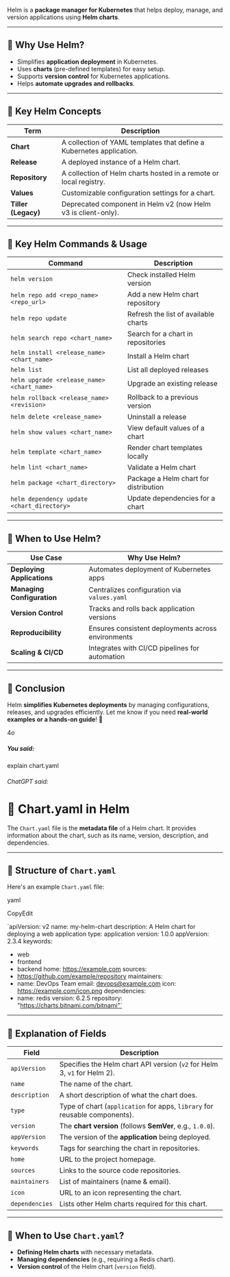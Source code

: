 Helm is a **package manager for Kubernetes** that helps deploy, manage, and version applications using **Helm charts**.

* * * * *

**🔹 Why Use Helm?**
--------------------

-   Simplifies **application deployment** in Kubernetes.
-   Uses **charts** (pre-defined templates) for easy setup.
-   Supports **version control** for Kubernetes applications.
-   Helps **automate upgrades and rollbacks**.

* * * * *

**🔹 Key Helm Concepts**
------------------------

| **Term** | **Description** |
| --- | --- |
| **Chart** | A collection of YAML templates that define a Kubernetes application. |
| **Release** | A deployed instance of a Helm chart. |
| **Repository** | A collection of Helm charts hosted in a remote or local registry. |
| **Values** | Customizable configuration settings for a chart. |
| **Tiller (Legacy)** | Deprecated component in Helm v2 (now Helm v3 is client-only). |

* * * * *

**🔹 Key Helm Commands & Usage**
--------------------------------

| **Command** | **Description** |
| --- | --- |
| `helm version` | Check installed Helm version |
| `helm repo add <repo_name> <repo_url>` | Add a new Helm chart repository |
| `helm repo update` | Refresh the list of available charts |
| `helm search repo <chart_name>` | Search for a chart in repositories |
| `helm install <release_name> <chart_name>` | Install a Helm chart |
| `helm list` | List all deployed releases |
| `helm upgrade <release_name> <chart_name>` | Upgrade an existing release |
| `helm rollback <release_name> <revision>` | Rollback to a previous version |
| `helm delete <release_name>` | Uninstall a release |
| `helm show values <chart_name>` | View default values of a chart |
| `helm template <chart_name>` | Render chart templates locally |
| `helm lint <chart_name>` | Validate a Helm chart |
| `helm package <chart_directory>` | Package a Helm chart for distribution |
| `helm dependency update <chart_directory>` | Update dependencies for a chart |

* * * * *

**🔹 When to Use Helm?**
------------------------

| **Use Case** | **Why Use Helm?** |
| --- | --- |
| **Deploying Applications** | Automates deployment of Kubernetes apps |
| **Managing Configuration** | Centralizes configuration via `values.yaml` |
| **Version Control** | Tracks and rolls back application versions |
| **Reproducibility** | Ensures consistent deployments across environments |
| **Scaling & CI/CD** | Integrates with CI/CD pipelines for automation |

* * * * *

**🚀 Conclusion**
-----------------

Helm **simplifies Kubernetes deployments** by managing configurations, releases, and upgrades efficiently. Let me know if you need **real-world examples or a hands-on guide**! 🚀

4o

##### You said:

explain chart.yaml

###### ChatGPT said:

**📌 Chart.yaml in Helm**
=========================

The `Chart.yaml` file is the **metadata file** of a Helm chart. It provides information about the chart, such as its name, version, description, and dependencies.

* * * * *

**🔹 Structure of `Chart.yaml`**
--------------------------------

Here's an example `Chart.yaml` file:

yaml

CopyEdit

`apiVersion: v2
name: my-helm-chart
description: A Helm chart for deploying a web application
type: application
version: 1.0.0
appVersion: 2.3.4
keywords:
  - web
  - frontend
  - backend
home: https://example.com
sources:
  - https://github.com/example/repository
maintainers:
  - name: DevOps Team
    email: devops@example.com
icon: https://example.com/icon.png
dependencies:
  - name: redis
    version: 6.2.5
    repository: "https://charts.bitnami.com/bitnami"`

* * * * *

**🔹 Explanation of Fields**
----------------------------

| **Field** | **Description** |
| --- | --- |
| `apiVersion` | Specifies the Helm chart API version (`v2` for Helm 3, `v1` for Helm 2). |
| `name` | The name of the chart. |
| `description` | A short description of what the chart does. |
| `type` | Type of chart (`application` for apps, `library` for reusable components). |
| `version` | The **chart version** (follows **SemVer**, e.g., `1.0.0`). |
| `appVersion` | The version of the **application** being deployed. |
| `keywords` | Tags for searching the chart in repositories. |
| `home` | URL to the project homepage. |
| `sources` | Links to the source code repositories. |
| `maintainers` | List of maintainers (name & email). |
| `icon` | URL to an icon representing the chart. |
| `dependencies` | Lists other Helm charts required for this chart. |

* * * * *

**🔹 When to Use `Chart.yaml`?**
--------------------------------

-   **Defining Helm charts** with necessary metadata.
-   **Managing dependencies** (e.g., requiring a Redis chart).
-   **Version control** of the Helm chart (`version` field).